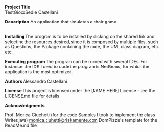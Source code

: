 **Project Title**<br>
TestGiocoSedie Castellani
<br>

**Description**
An application that simulates a chair game.  
<br>

**Installing**
The program is to be installed by clicking on the shared link and selecting the resources desired, since it is composed by multiple files, such as Questions, the Package containing the code, the UML class diagram, etc. etc.
<br>

**Executing program**
The program can be runned with several IDEs. For instance, the IDE I used to code the program is NetBeans, for which the application is the most optimized. 
<br>

**Authors**
Alessandro Castellani 
<br>

**License**
This project is licensed under the [NAME HERE] License - see the LICENSE.md file for details
<br>

**Acknowledgments**

Prof. Monica Ciuchetti (for the code Samples I took to implement the class Writer.java) monica.ciuhetti@risikamente.com
DomPizzie's template for the ReadMe.md file 

